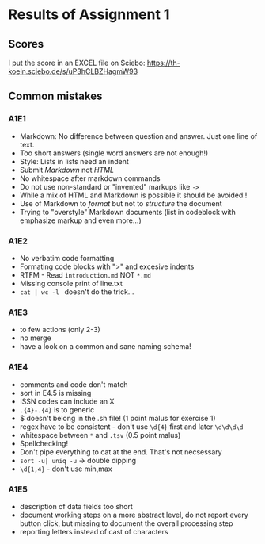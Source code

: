 # Results of Assignment 1

## Scores

I put the score in an EXCEL file on Sciebo: https://th-koeln.sciebo.de/s/uP3hCLBZHagmW93

## Common mistakes

### A1E1
* Markdown: No difference between question and answer. Just one line of text. 
* Too short answers (single word answers are not enough!)
* Style: Lists in lists need an indent
* Submit *Markdown* not *HTML*
* No whitespace after markdown commands
* Do not use non-standard or "invented" markups like `->`
* While a mix of HTML and Markdown is possible it should be avoided!!
* Use of Markdown to *format* but not to *structure* the document
* Trying to "overstyle" Markdown documents (list in codeblock with emphasize markup and even more...)
 
### A1E2
* No verbatim code formatting
* Formating code blocks with ">" and excesive indents
* RTFM - Read `introduction.md` NOT `*.md`
* Missing console print of line.txt
* `cat | wc -l ` doesn't do the trick...

### A1E3
* to few actions (only 2-3)
* no merge
* have a look on a common and sane naming schema!

### A1E4
* comments and code don't match
* sort in E4.5 is missing
* ISSN codes can include an X
* `.{4}-.{4}` is to generic
* $ doesn't belong in the .sh file! (1 point malus for exercise 1)
* regex have to be consistent - don't use `\d{4}` first and later `\d\d\d\d`
* whitespace between `*` and `.tsv` (0.5 point malus)
* Spellchecking! 
* Don't pipe everything to cat at the end. That's not necsessary
* `sort -u| uniq -u` -> double dipping
* `\d{1,4}` - don't use min,max

### A1E5
* description of data fields too short
* document working steps on a more abstract level, do not report every button click, but missing to document the overall processing step
* reporting letters instead of cast of characters

